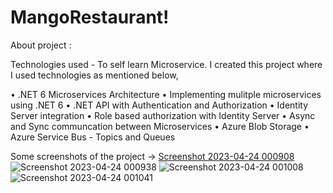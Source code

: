 # MangoRestaurant!
About project :

Technologies used -
To self learn Microservice. I created this project where I used technologies as mentioned below,

•	.NET 6 Microservices Architecture
•	Implementing mulitple microservices using .NET 6
•	.NET API with Authentication and Authorization
•	Identity Server integration
•	Role based authorization with Identity Server
•	Async and Sync communcation between Microservices
•	Azure Blob Storage
•	Azure Service Bus - Topics and Queues

Some screenshots of the project ->
[Screenshot 2023-04-24 000908](https://user-images.githubusercontent.com/37308992/233858735-de238193-8250-43d4-aeac-74dd48ab0357.png)
![Screenshot 2023-04-24 000938](https://user-images.githubusercontent.com/37308992/233858736-b1643f72-1a70-4c0a-82fc-6c7a52339727.png)
![Screenshot 2023-04-24 001008](https://user-images.githubusercontent.com/37308992/233858737-4858f6ab-b487-4159-ae19-9077167ffec3.png)
![Screenshot 2023-04-24 001041](https://user-images.githubusercontent.com/37308992/233858739-6fabf664-262a-4bb9-be86-708f1c4b8d5e.png)
